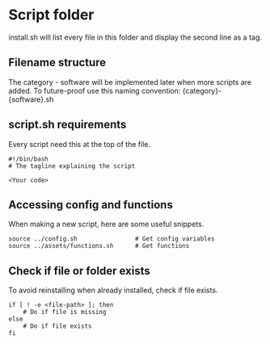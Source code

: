 # Script folder
install.sh will list every file in this folder and display the second line as a tag.

## Filename structure
The category - software will be implemented later when more scripts are added.
To future-proof use this naming convention: 
{category}-{software}.sh


## script.sh requirements
Every script need this at the top of the file.

```
#!/bin/bash
# The tagline explaining the script

<Your code>
```

## Accessing config and functions
When making a new script, here are some useful snippets.
```
source ../config.sh                # Get config variables
source ../assets/functions.sh      # Get functions
```

## Check if file or folder exists
To avoid reinstalling when already installed, check if file exists.

```
if [ ! -e <file-path> ]; then
    # Do if file is missing
else
    # Do if file exists
fi
```
